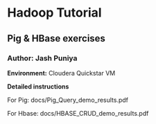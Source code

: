 # Hadoop Tutorial

## Pig & HBase exercises

### Author: Jash Puniya
 
__Environment:__
Cloudera Quickstar VM

__Detailed instructions__

For Pig: docs/Pig_Query_demo_results.pdf

For Hbase: docs/HBASE_CRUD_demo_results.pdf
